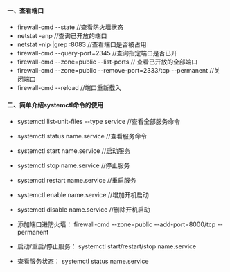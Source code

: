 
####  一、查看端口
-   firewall-cmd --state          //查看防火墙状态
-   netstat -anp           //查询已开放的端口
-   netstat -nlp |grep :8083        //查看端口是否被占用
-   firewall-cmd --query-port=2345        //查询指定端口是否已开 
-   firewall-cmd --zone=public --list-ports    // 查看已开放的全部端口
-   firewall-cmd --zone=public --remove-port=2333/tcp --permanent      //关闭端口
-   firewall-cmd --reload           //端口重新载入

####  二、简单介绍systemctl命令的使用
-   systemctl list-unit-files --type service   //查看全部服务命令
-   systemctl status name.service       //查看服务命令
-   systemctl start name.service        //启动服务
-   systemctl stop name.service         //停止服务
-   systemctl restart name.service      //重启服务
-   systemctl enable name.service       //增加开机启动
-   systemctl disable name.service      //删除开机启动

-  添加端口进防火墙： firewall-cmd --zone=public --add-port=8000/tcp --permanent
-  启动/重启/停止服务： systemctl start/restart/stop name.service
-  查看服务状态：  systemctl status name.service




    